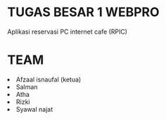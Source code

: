 # TUGAS BESAR 1 WEBPRO 
Aplikasi reservasi PC internet cafe (RPIC)

# TEAM
<li>Afzaal isnaufal (ketua)</li>
<li>Salman </li>
<li>Atha </li>
<li>Rizki </li>
<li>Syawal najat </li>

